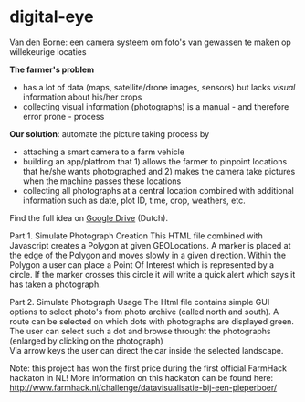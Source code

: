 # digital-eye
Van den Borne: een camera systeem om foto's van gewassen te maken op willekeurige locaties

**The farmer's problem**
- has a lot of data (maps, satellite/drone images, sensors) but lacks *visual* information about his/her crops
- collecting visual information (photographs) is a manual - and therefore error prone - process

**Our solution**: automate the picture taking process by
- attaching a smart camera to a farm vehicle
- building an app/platfrom that 1) allows the farmer to pinpoint locations that he/she wants photographed and 2) makes the camera take pictures when the machine passes these locations
- collecting all photographs at a central location combined with additional information such as date, plot ID, time, crop, weathers, etc.

Find the full idea on [Google Drive](https://docs.google.com/document/d/12SfnumPdTdqToLzTXJ9ppxzw8s2wOXEPjD0vakotmFY/edit#) (Dutch).

Part 1. Simulate Photograph Creation 
This HTML file combined with Javascript creates a Polygon at given GEOLocations.
A marker is placed at the edge of the Polygon and moves slowly in a given direction.
Within the Polygon a user can place a Point Of Interest which is represented by a circle.
If the marker crosses this circle it will write a quick alert which says it has taken a photograph.

Part 2. Simulate Photograph Usage
The Html file contains simple GUI options to select photo's from photo archive (called north and south). 
A route can be selected on which dots with photographs are displayed green.
The user can select such a dot and browse throught the photographs (enlarged by clicking on the photograph)    
Via arrow keys the user can direct the car inside the selected landscape. 

Note: this project has won the first price during the first official FarmHack hackaton in NL!
More information on this hackaton can be found here: http://www.farmhack.nl/challenge/datavisualisatie-bij-een-pieperboer/